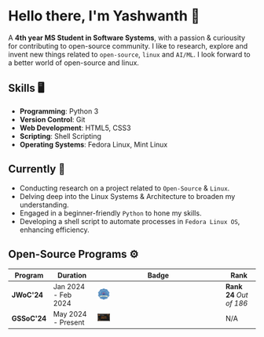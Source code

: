 # Hello there, I'm Yashwanth 👋
 A **4th year MS Student in Software Systems**, with a passion & curiousity for contributing to open-source community. I like to research, explore and invent new things related to `open-source`, `linux` and `AI/ML`.
 I look forward to a better world of open-source and linux.

## Skills 🖥️
- **Programming**: Python 3
- **Version Control**: Git
- **Web Development**: HTML5, CSS3
- **Scripting**: Shell Scripting
- **Operating Systems**: Fedora Linux, Mint Linux

## Currently 🌱

- Conducting research on a project related to `Open-Source` & `Linux`.
- Delving deep into the Linux Systems & Architecture to broaden my understanding.
- Engaged in a beginner-friendly `Python` to hone my skills.
- Developing a shell script to automate processes in `Fedora Linux OS`, enhancing efficiency.

## Open-Source Programs ⚙️

| Program      | Duration            | Badge                                                                  | Rank                     |
|--------------|---------------------|------------------------------------------------------------------------|--------------------------|
| **JWoC'24**  | Jan 2024 - Feb 2024 | <img src="./OpenSource/JWoC'24.png" alt="JWoC'24 Badge" width="10%">   | **Rank 24** *Out of 186* |
| **GSSoC'24** | May 2024 - Present  | <img src="./OpenSource/GSSoC'24.png" alt="GSSoC'24 Badge" width="10%"> | N/A                      |
